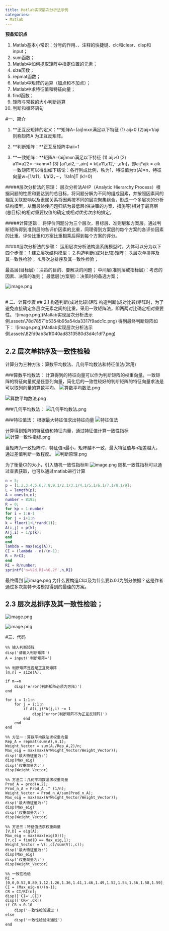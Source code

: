 ```yaml
---
title: Matlab实现层次分析法示例
categories:
- Matlab
---
```

**预备知识点**
1. Matlab基本小常识：分号的作用、、注释的快捷键、clc和clear、disp和input；
2. sum函数；
3. Matlab中如何提取矩阵中指定位置的元素；
4.  size函数；
5. repmat函数；
6. Matlab中矩阵的运算（加点和不加点）；
7. Matlab中求特征值和特征向量；
8. find函数；
9. 矩阵与常数的大小判断运算
10. 判断和循环语句

#一、简介
1. **正互反矩阵的定义：**矩阵A=(aij)mxn满足以下特征
(1) aij>0
(2)aij=1/aji
则称矩阵A 为正互反矩阵。

2. **判断矩阵：**正互反矩阵中aii=1

3. **一致矩阵：**矩阵A=(aij)mxn满足以下特征
(1) aij>0
(2) a11=a22=···=ann=1
(3) [ai1,ai2,···,ain] = ki[a11,a12,···,a1n]，即aij*ajk = aik
 一致矩阵可以得出如下结论：各行列成比例，秩为1，特征值为tr(A)=n，特征向量w=[1/a11，1/a12，···，1/a1n]T (k!=0)

#####层次分析法的原理：
层次分析法AHP（Analytic Hierarchy Process）根据问题的性质和要达到的总目标，将问题分解为不同的组成因素，并按照因素间的相互关联影响以及隶属关系将因素按不同的层次聚集组合，形成一个多层次的分析结构模型，从而最终使问题归结为最低层(供决策的方案、措施等)相对于最高层(总目标)的相对重要权值的确定或相对优劣次序的排定。

#####计算逻辑：
将评价问题分为三个层次，目标层、准则层和方案层。通过判断矩阵得到准则层的各评价因素的比重，同理得到方案层的每个方案的各评价因素的比重。评价比重和方案比重相乘后得到每个方案的评分。

#####层次分析法的步骤：
运用层次分析法构造系统模型时，大体可以分为以下四个步骤：
1.建立层次结构模型；
2.构造判断(成对比较)矩阵；
3.层次单排序及其一致性检验；
4.层次总排序及其一致性检验；


最高层(目标层)：决策的目的、要解决的问题；
中间层(准则层或指标层)：考虑的因素、决策的准则；
最低层(方案层)：决策时的备选方案；


![image.png](Matlab实现层次分析法示例.assets\99dba6cab30c4551b0ce02f48e1eed26.png)

<br>
# 二、计算步骤
## 2.1 构造判断(成对比较)矩阵
构造判断(成对比较)矩阵时，为了避免直接确定各层次元素之间的比重，采用一致矩阵法，即两两对比确定相对重要性。
![image.png](Matlab实现层次分析法示例.assets\78d78571b5354b95a54da3317f9adc1c.png)
得到最终判断矩阵如下：
![image.png](Matlab实现层次分析法示例.assets\82fd9ab3a1f040ad8313580d3d4c1df7.png)

## 2.2 层次单排序及一致性检验
计算分为三种方法：算数平均数法、几何平均数法和特征值法(常用)

###算数平均数法：
计算得到的特征向量可以作为判断矩阵的权重向量。一致矩阵的特征向量就是任意列向量，简化后的一致性较好的判断矩阵的特征向量求法是可以取列向量的算数平均。
![算数平均数法.png](Matlab实现层次分析法示例.assets22016af7cef4b2daa12944497fc1fdc.png)

![算数平均数法.png](Matlab实现层次分析法示例.assets038e2c7621643ca934575622f700fd9.png)

###几何平均数法：
![几何平均数法.png](Matlab实现层次分析法示例.assets\4ad9cea04c184de592705d98bb349367.png)

###特征值法：
根据最大特征值求出特征向量
![特征值法](Matlab实现层次分析法示例.assets\3664ba7578074a1f99c8457a37b32fdf.png)


计算得到矩阵的特征值和特征向量，通过特征值计算一致性指标
![计算一致性指标.png](Matlab实现层次分析法示例.assetsd310ec76538419099b2f02b134e8d24.png)

当矩阵为一致矩阵时，特征值n最小，矩阵越不一致，最大特征值与n相差越大，通过差值判断一致程度。
![判断原理.png](Matlab实现层次分析法示例.assets\90d960a71eba49f9b5589016d23a73fb.png)

为了衡量CI的大小，引入随机一致性指标RI
![image.png](Matlab实现层次分析法示例.assets\3182938c745143d793bf8c986f768285.png)
随机一致性指标可以通过查表获取，也可以通过matlab进行计算
```matlab
n = 5;
p = [1,2,3,4,5,6,7,8,9,1/2,1/3,1/4,1/5,1/6,1/7,1/8,1/9];
L = length(p);
A = ones(n,n);
number = 8192;
R = 0;
for kp = 1:number
for i = 1:n-1
for j = i+1:n
k = floor(1+L*rand(1));
A(i,j) = p(k);
A(j,i) = 1/p(k);
end
end
lambda = max(eig(A));
CI = (lambda - n)/(n-1);
R = R+CI;
end
RI = R/number;
sprintf('n=%2d,RI=%6.2f',n,RI)
```
最终得到
![image.png](Matlab实现层次分析法示例.assets\891b895161b14bf083169f3acecaeb36.png)
为什么要构造CI以及为什么要以0.1为划分依据？这是作者通过多次蒙特卡洛模拟得到的最佳的方案。

## 2.3 层次总排序及其一致性检验；
![image.png](Matlab实现层次分析法示例.assets00635af44a045f7b8622ac661705ba4.png)

![image.png](Matlab实现层次分析法示例.assets\5d1f9dbe25324073a3a380891d0be318.png)

#三、代码
```
%% 输入判断矩阵
disp('请输入判断矩阵')
A = input('判断矩阵=')

%% 判断矩阵是否是正互反矩阵
[m,n] = size(A);

if m~=n
    disp('error(判断矩阵必须为方阵)')
end

for i = 1:1:n
    for j = i:1:n
        if A(i,j)*A(j,i) ~= 1
            disp('error(判断矩阵不为正互反矩阵)')
        end
    end
end

%% 方法一：算数平均数法求权重向量
Rep_A = repmat(sum(A),m,1);
Weight_Vector = sum(A./Rep_A,2)/n;
Max_eig = max(max(A*Weight_Vector/Weight_Vector));
disp('最大特征值为:')
disp(Max_eig)
disp('权重向量为:')
disp(Weight_Vector)

%% 方法二：几何平均数法求权重向量
Prod_A = prod(A,2);
Prod_n_A = Prod_A .^ (1/n);
Weight_Vector = Prod_n_A/sum(Prod_n_A);
Max_eig = max(max(A*Weight_Vector/Weight_Vector));
disp('最大特征值为:')
disp(Max_eig)
disp('权重向量为:')
disp(Weight_Vector)

%% 方法三：特征值法求权重向量
[V,D] = eig(A);
Max_eig = max(max(eig(D)));
[r,c] = find(D == Max_eig,1);
Weight_Vector = V(:,c)/sum(V(:,c));
disp('最大特征值为:')
disp(Max_eig)
disp('权重向量为:')
disp(Weight_Vector)

%% 一致性检验
RI = [0,0,0.52,0.89,1.12,1.26,1.36,1.41,1.46,1.49,1.52,1.54,1.56,1.58,1.59];
CI = (Max_eig-n)/(n-1);
CR = CI/RI(n);
disp(['CI=',CI])
disp(['CR=',CR])
if CR < 0.10
    disp('一致性检验通过')
else 
    disp('一致性检验未通过')
end
```
